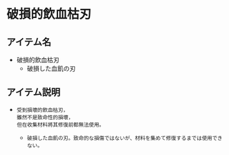 # 破損的飲血枯刃
## アイテム名
 - 破損的飲血枯刃
   - 破損した血飢の刃

## アイテム説明
 - ```
   受到損壞的飲血枯刃， 
   雖然不是致命性的損壞， 
   但在收集材料將其修復前都無法使用。 
   ```
   - ```
     破損した血飢の刃。致命的な損傷ではないが、材料を集めて修復するまでは使用できない。
     ```
